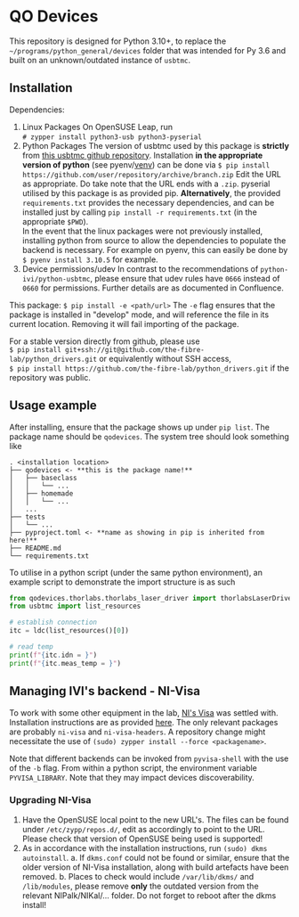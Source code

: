 # QO Devices
This repository is designed for Python 3.10+, to replace the `~/programs/python_general/devices` folder that was intended for Py 3.6 and built on an unknown/outdated instance of `usbtmc`.

## Installation
Dependencies:
1. Linux Packages
On OpenSUSE Leap, run  
```# zypper install python3-usb python3-pyserial```
2. Python Packages
The version of usbtmc used by this package is **strictly** from [this usbtmc github repository](https://github.com/python-ivi/python-usbtmc).
Installation **in the appropriate version of python** (see pyenv/[venv](https://packaging.python.org/en/latest/guides/installing-using-pip-and-virtual-environments/)) can be done via
```$ pip install https://github.com/user/repository/archive/branch.zip```
Edit the URL as appropriate. Do take note that the URL ends with a `.zip`.
pyserial utilised by this package is as provided pip.
**Alternatively**, the provided `requirements.txt` provides the necessary dependencies, and can be installed just by calling `pip install -r requirements.txt` (in the appropriate `$PWD`).  
In the event that the linux packages were not previously installed, installing python from source to allow the dependencies to populate the backend is necessary. For example on pyenv, this can easily be done by ```$ pyenv install 3.10.5``` for example.
3. Device permissions/udev
In contrast to the recommendations of `python-ivi/python-usbtmc`, please ensure that udev rules have `0666` instead of `0660` for permissions. Further details are as documented in Confluence.

This package:
```$ pip install -e <path/url>```
The `-e` flag ensures that the package is installed in "develop" mode, and will reference the file in its current location. Removing it will fail importing of the package.

For a stable version directly from github, please use  
```$ pip install git+ssh://git@github.com/the-fibre-lab/python_drivers.git``` or equivalently without SSH access,  
```$ pip install https://github.com/the-fibre-lab/python_drivers.git``` if the repository was public.

## Usage example
After installing, ensure that the package shows up under `pip list`. The package name should be `qodevices`.
The system tree should look something like
```
. <installation location>
├── qodevices <- **this is the package name!**
│   ├── baseclass
│   │   └── ...
│   ├── homemade
│   │   └── ...
│   ...
├── tests
│   └── ...
├── pyproject.toml <- **name as showing in pip is inherited from here!**
├── README.md
└── requirements.txt
```
To utilise in a python script (under the same python environment), an example script to demonstrate the import structure is as such
```python
from qodevices.thorlabs.thorlabs_laser_driver import thorlabsLaserDriver as ldc
from usbtmc import list_resources

# establish connection
itc = ldc(list_resources()[0])

# read temp
print(f"{itc.idn = }")
print(f"{itc.meas_temp = }")
```

## Managing IVI's backend - NI-Visa
To work with some other equipment in the lab, [NI's Visa](https://www.ni.com/en/support/downloads/drivers/download.ni-linux-device-drivers.html) was settled with.
Installation instructions are as provided [here](https://www.ni.com/docs/en-US/bundle/ni-platform-on-linux-desktop/page/installing-ni-products-opensuse.html).
The only relevant packages are probably `ni-visa` and `ni-visa-headers`. A
repository change might necessitate the use of `(sudo) zypper install --force
<packagename>`.

Note that different backends can be invoked from `pyvisa-shell` with the use of
the `-b` flag.
From within a python script, the environment variable `PYVISA_LIBRARY`. Note
that they may impact devices discoverability.

### Upgrading NI-Visa
1. Have the OpenSUSE local point to the new URL's. The files can be found under
   `/etc/zypp/repos.d/`, edit as accordingly to point to the URL. Please check
that version of OpenSUSE being used is supported!
2. As in accordance with the installation instructions, run `(sudo) dkms
   autoinstall`.
   a. If `dkms.conf` could not be found or similar, ensure that the older
      version of NI-Visa installation, along with build artefacts have been
      removed.
   b. Places to check would include `/var/lib/dkms/` and `/lib/modules`, please
      remove **only** the outdated version from the relevant NIPalk/NIKal/...
      folder.
   Do not forget to reboot after the dkms install!
